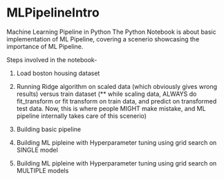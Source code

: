 # MLPipelineIntro
Machine Learning Pipeline in Python
The Python Notebook is about basic implementation of ML Pipeline, covering a scenerio showcasing the importance of ML Pipeline.

Steps involved in the notebook-
1. Load boston housing dataset

2. Running Ridge algorithm on scaled data (which obviously gives wrong results) versus train dataset 
(** while scaling data, ALWAYS do fit_transform or fit transform on train data, and predict on transformed test data. Now, this is where people MIGHT make mistake, and ML pipeline internally takes care of this scenerio)

3. Building basic pipeline

4. Building ML pipleine with Hyperparameter tuning using grid search on SINGLE model 

5. Building ML pipleine with Hyperparameter tuning using grid search on MULTIPLE models 
